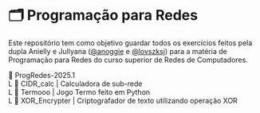 # 🗂️ Programação para Redes
Este repositório tem como objetivo guardar todos os exercícios feitos pela dupla Anielly e Jullyana ([@anoggie](https://www.github.com/anoggie) e [@lovszksj](https://www.github.com/lovszksj)) para a matéria de Programação para Redes do curso superior de Redes de Computadores.

📂 ProgRedes-2025.1  
L 📂 CIDR_calc | Calculadora de sub-rede  
L 📂 Termooo | Jogo Termo feito em Python  
L 📂 XOR_Encrypter | Criptografador de texto utilizando operação XOR
